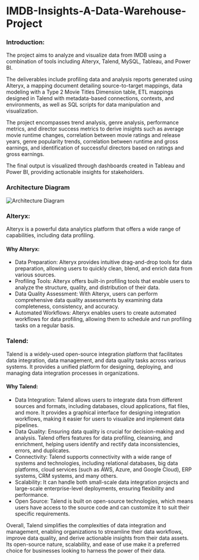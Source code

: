 # IMDB-Insights-A-Data-Warehouse-Project

### Introduction:

The project aims to analyze and visualize data from IMDB using a combination of tools including Alteryx, Talend, MySQL, Tableau, and Power BI. 

The deliverables include profiling data and analysis reports generated using Alteryx, a mapping document detailing source-to-target mappings, data modeling with a Type 2 Movie Titles Dimension table, ETL mappings designed in Talend with metadata-based connections, contexts, and environments, as well as SQL scripts for data manipulation and visualization. 

The project encompasses trend analysis, genre analysis, performance metrics, and director success metrics to derive insights such as average movie runtime changes, correlation between movie ratings and release years, genre popularity trends, correlation between runtime and gross earnings, and identification of successful directors based on ratings and gross earnings. 

The final output is visualized through dashboards created in Tableau and Power BI, providing actionable insights for stakeholders.

### Architecture Diagram

![Architecture Diagram](https://github.com/vikash-singh-prac/IMDB-Insights-A-Data-Warehouse-Project/assets/58064949/650a62a9-31a9-48b1-be65-9dda0d95276f)


### Alteryx:

Alteryx is a powerful data analytics platform that offers a wide range of capabilities, including data profiling. 

#### Why Alteryx:

- Data Preparation: Alteryx provides intuitive drag-and-drop tools for data preparation, allowing users to quickly clean, blend, and enrich data from various sources.
- Profiling Tools: Alteryx offers built-in profiling tools that enable users to analyze the structure, quality, and distribution of their data. 
- Data Quality Assessment: With Alteryx, users can perform comprehensive data quality assessments by examining data completeness, consistency, and accuracy.
- Automated Workflows: Alteryx enables users to create automated workflows for data profiling, allowing them to schedule and run profiling tasks on a regular basis.

### Talend:

Talend is a widely-used open-source integration platform that facilitates data integration, data management, and data quality tasks across various systems. It provides a unified platform for designing, deploying, and managing data integration processes in organizations.

#### Why Talend:

- Data Integration: Talend allows users to integrate data from different sources and formats, including databases, cloud applications, flat files, and more. It provides a graphical interface for designing integration workflows, making it easier for users to visualize and implement data pipelines.
- Data Quality: Ensuring data quality is crucial for decision-making and analysis. Talend offers features for data profiling, cleansing, and enrichment, helping users identify and rectify data inconsistencies, errors, and duplicates.
- Connectivity: Talend supports connectivity with a wide range of systems and technologies, including relational databases, big data platforms, cloud services (such as AWS, Azure, and Google Cloud), ERP systems, CRM systems, and many others.
- Scalability: It can handle both small-scale data integration projects and large-scale enterprise-level deployments, ensuring flexibility and performance.
- Open Source: Talend is built on open-source technologies, which means users have access to the source code and can customize it to suit their specific requirements.

Overall, Talend simplifies the complexities of data integration and management, enabling organizations to streamline their data workflows, improve data quality, and derive actionable insights from their data assets. Its open-source nature, scalability, and ease of use make it a preferred choice for businesses looking to harness the power of their data.

